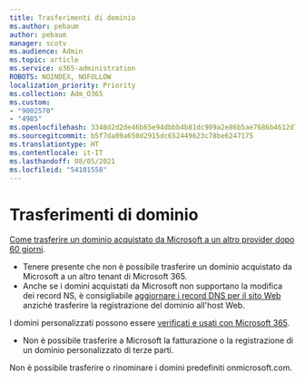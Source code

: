 ```yaml
---
title: Trasferimenti di dominio
ms.author: pebaum
author: pebaum
manager: scotv
ms.audience: Admin
ms.topic: article
ms.service: o365-administration
ROBOTS: NOINDEX, NOFOLLOW
localization_priority: Priority
ms.collection: Adm_O365
ms.custom:
- "9002570"
- "4985"
ms.openlocfilehash: 3348d2d2de46b65e94dbbb4b81dc909a2e86b5ae7686b4612d7b1364e7d76a5b
ms.sourcegitcommit: b5f7da89a650d2915dc652449623c78be6247175
ms.translationtype: HT
ms.contentlocale: it-IT
ms.lasthandoff: 08/05/2021
ms.locfileid: "54101558"
---
```

# <a name="domain-transfers"></a>Trasferimenti di dominio

[Come trasferire un dominio acquistato da Microsoft a un altro provider dopo 60 giorni](https://docs.microsoft.com/microsoft-365/admin/get-help-with-domains/transfer-a-domain-from-microsoft-to-another-host).

- Tenere presente che non è possibile trasferire un dominio acquistato da Microsoft a un altro tenant di Microsoft 365.
- Anche se i domini acquistati da Microsoft non supportano la modifica dei record NS, è consigliabile [aggiornare i record DNS per il sito Web](https://docs.microsoft.com/microsoft-365/admin/dns/update-dns-records-to-retain-current-hosting-provider?view=o365-worldwide) anziché trasferire la registrazione del dominio all'host Web.

I domini personalizzati possono essere [verificati e usati con Microsoft 365](https://docs.microsoft.com/microsoft-365/admin/setup/add-domain?view=o365-worldwide).

- Non è possibile trasferire a Microsoft la fatturazione o la registrazione di un dominio personalizzato di terze parti.

Non è possibile trasferire o rinominare i domini predefiniti onmicrosoft.com.
